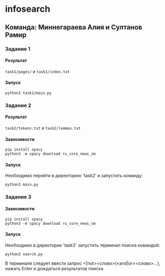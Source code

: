 # infosearch

## Команда: Миннегараева Алия и Султанов Рамир

### Задание 1

#### Результат

`task1/pages/` и `task1/index.txt`

#### Запуск

```
python3 task1/main.py
```

### Задание 2

#### Результат

`task2/tokens.txt` и `task2/lemmas.txt`

#### Зависимости

```
pip install spacy
python3 -m spacy download ru_core_news_sm
```

#### Запуск

Необходимо перейти в директорию 'task2' и запустить команду:
```
python3 main.py
```

### Задание 3

#### Зависимости

```
pip install spacy
python3 -m spacy download ru_core_news_sm
```

#### Запуск

Необходимо в директории 'task3' запустить терминал поиска командой:
```
python3 search.py
```
В терминале следует ввести запрос <|not><слово>(<and|or><слово>...), нажать Enter и дождаться результатов поиска
